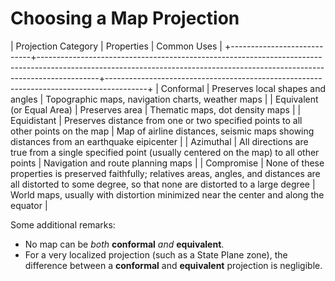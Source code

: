 # Choosing a Map Projection

| Projection Category        | Properties                                                                                                                                                                | Common Uses                                                                            |
+----------------------------+---------------------------------------------------------------------------------------------------------------------------------------------------------------------------+----------------------------------------------------------------------------------------+
| Conformal                  | Preserves local shapes and angles                                                                                                                                         | Topographic maps, navigation charts, weather maps                                      |
| Equivalent (or Equal Area) | Preserves area                                                                                                                                                            | Thematic maps, dot density maps                                                        |
| Equidistant                | Preserves distance from one or two specified points to all other points on the map                                                                                        | Map of airline distances, seismic maps showing distances from an earthquake eipicenter |
| Azimuthal                  | All directions are true from a single specified point (usually centered on the map) to all other points                                                                   | Navigation and route planning maps                                                     |
| Compromise                 | None of these properties is preserved faithfully; relatives areas,  angles, and distances are all distorted to some degree, so that none are  distorted to a large degree | World maps, usually with distortion minimized near the center and along the equator    |

Some additional remarks:

* No map can be *both* **conformal** *and* **equivalent**.
* For a very localized projection (such as a State Plane zone), the difference between a **conformal** and **equivalent** projection is negligible.

